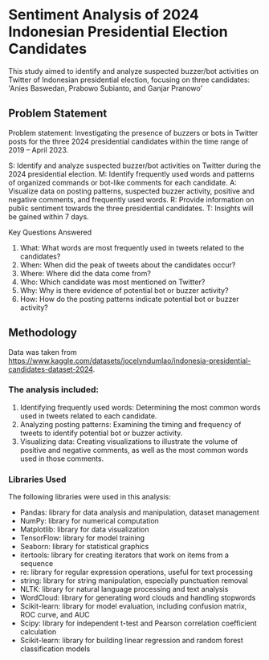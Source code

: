 # Sentiment Analysis of 2024 Indonesian Presidential Election Candidates
This study aimed to identify and analyze suspected buzzer/bot activities on Twitter of Indonesian presidential election, focusing on three candidates: 'Anies Baswedan, Prabowo Subianto, and Ganjar Pranowo'

## Problem Statement
Problem statement: Investigating the presence of buzzers or bots in Twitter posts for the three 2024 presidential candidates within the time range of 2019 – April 2023.

S: Identify and analyze suspected buzzer/bot activities on Twitter during the 2024 presidential election.
M: Identify frequently used words and patterns of organized commands or bot-like comments for each candidate.
A: Visualize data on posting patterns, suspected buzzer activity, positive and negative comments, and frequently used words.
R: Provide information on public sentiment towards the three presidential candidates.
T: Insights will be gained within 7 days.


Key Questions Answered
1. What: What words are most frequently used in tweets related to the candidates?
2. When: When did the peak of tweets about the candidates occur?
3. Where: Where did the data come from?
4. Who: Which candidate was most mentioned on Twitter?
5. Why: Why is there evidence of potential bot or buzzer activity?
6. How: How do the posting patterns indicate potential bot or buzzer activity?


## Methodology
Data was taken from https://www.kaggle.com/datasets/jocelyndumlao/indonesia-presidential-candidates-dataset-2024. 

### The analysis included:
1. Identifying frequently used words: Determining the most common words used in tweets related to each candidate.
2. Analyzing posting patterns: Examining the timing and frequency of tweets to identify potential bot or buzzer activity.
3. Visualizing data: Creating visualizations to illustrate the volume of positive and negative comments, as well as the most common words used in those comments.

### Libraries Used
The following libraries were used in this analysis:

- Pandas: library for data analysis and manipulation, dataset management
- NumPy: library for numerical computation
- Matplotlib: library for data visualization
- TensorFlow: library for model training
- Seaborn: library for statistical graphics
- itertools: library for creating iterators that work on items from a sequence
- re: library for regular expression operations, useful for text processing
- string: library for string manipulation, especially punctuation removal
- NLTK: library for natural language processing and text analysis
- WordCloud: library for generating word clouds and handling stopwords
- Scikit-learn: library for model evaluation, including confusion matrix, ROC curve, and AUC
- Scipy: library for independent t-test and Pearson correlation coefficient calculation
- Scikit-learn: library for building linear regression and random forest classification models

